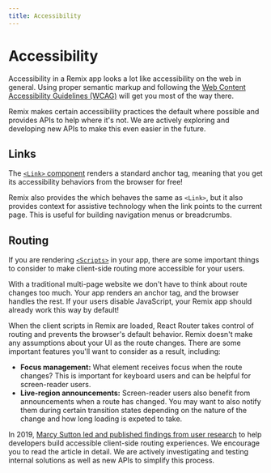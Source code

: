 ```yaml
---
title: Accessibility
---
```


# Accessibility

Accessibility in a Remix app looks a lot like accessibility on the web in general. Using proper semantic markup and following the [Web Content Accessibility Guidelines (WCAG)](https://www.w3.org/WAI/standards-guidelines/wcag/) will get you most of the way there.

Remix makes certain accessibility practices the default where possible and provides APIs to help where it's not. We are actively exploring and developing new APIs to make this even easier in the future.

## Links

The [`<Link>` component](../api/remix.md#link`) renders a standard anchor tag, meaning that you get its accessibility behaviors from the browser for free!

Remix also provides the [<NavLink>](../api/remix.md#navlink) which behaves the same as `<Link>`, but it also provides context for assistive technology when the link points to the current page. This is useful for building navigation menus or breadcrumbs.

## Routing

If you are rendering [`<Scripts>`](../api/remix.md#meta-links-scripts`) in your app, there are some important things to consider to make client-side routing more accessible for your users.

With a traditional multi-page website we don't have to think about route changes too much. Your app renders an anchor tag, and the browser handles the rest. If your users disable JavaScript, your Remix app should already work this way by default!

When the client scripts in Remix are loaded, React Router takes control of routing and prevents the browser's default behavior. Remix doesn't make any assumptions about your UI as the route changes. There are some important features you'll want to consider as a result, including:

- **Focus management:** What element receives focus when the route changes? This is important for keyboard users and can be helpful for screen-reader users.
- **Live-region announcements:** Screen-reader users also benefit from announcements when a route has changed. You may want to also notify them during certain transition states depending on the nature of the change and how long loading is expeted to take.

In 2019, [Marcy Sutton led and published findings from user research](https://www.gatsbyjs.com/blog/2019-07-11-user-testing-accessible-client-routing/) to help developers build accessible client-side routing experiences. We encourage you to read the article in detail. We are actively investigating and testing internal solutions as well as new APIs to simplify this process.
